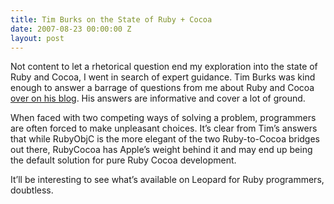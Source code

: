 ```yaml
---
title: Tim Burks on the State of Ruby + Cocoa
date: 2007-08-23 00:00:00 Z
layout: post
---
```


Not content to let a rhetorical question end my exploration into the state of Ruby and Cocoa, I went in search of expert guidance. Tim Burks was kind enough to answer a barrage of questions from me about Ruby and Cocoa [over on his blog](http://blog.neontology.com/posts/2007/08/23/rubycocoa-and-rubyobjc-q-and-a). His answers are informative and cover a lot of ground.

When faced with two competing ways of solving a problem, programmers are often forced to make unpleasant choices. It’s clear from Tim’s answers that while RubyObjC is the more elegant of the two Ruby-to-Cocoa bridges out there, RubyCocoa has Apple’s weight behind it and may end up being the default solution for pure Ruby Cocoa development.

It’ll be interesting to see what’s available on Leopard for Ruby programmers, doubtless.

